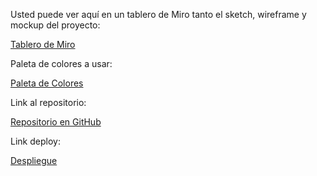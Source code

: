Usted puede ver aquí en un tablero de Miro tanto el sketch, wireframe y mockup del proyecto:

[Tablero de Miro](https://miro.com/app/board/uXjVNeyGIK4=/?share_link_id=403005674582)

Paleta de colores a usar:

[Paleta de Colores](https://coolors.co/palette/edede9-d6ccc2-f5ebe0-e3d5ca-d5bdaf)

Link al repositorio:

[Repositorio en GitHub](https://github.com/kevincharp/proyectoYoga)

Link deploy:

[Despliegue](https://kevincharp.github.io/proyectoYoga/)
